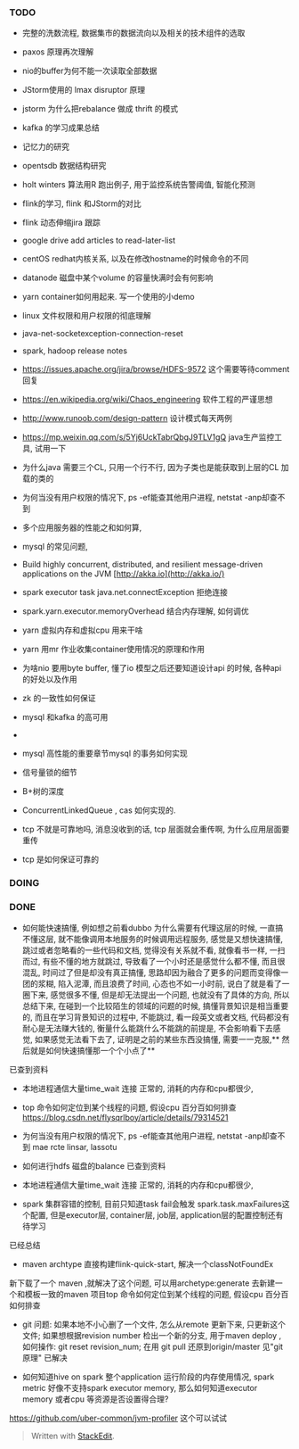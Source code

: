 ### TODO
* 完整的洗数流程, 数据集市的数据流向以及相关的技术组件的选取
* paxos 原理再次理解
* nio的buffer为何不能一次读取全部数据
* JStorm使用的 lmax disruptor 原理
* jstorm 为什么把rebalance 做成 thrift 的模式
* kafka 的学习成果总结
* 记忆力的研究
* opentsdb 数据结构研究
* holt winters 算法用R 跑出例子, 用于监控系统告警阈值, 智能化预测
* flink的学习, flink 和JStorm的对比
* flink 动态伸缩jira 跟踪
* google drive add articles to read-later-list
* centOS redhat内核关系, 以及在修改hostname的时候命令的不同
* datanode 磁盘中某个volume 的容量快满时会有何影响
* yarn container如何用起来. 写一个使用的小demo
* linux 文件权限和用户权限的彻底理解
* java-net-socketexception-connection-reset
* spark, hadoop release notes

* https://issues.apache.org/jira/browse/HDFS-9572 这个需要等待comment 回复
* https://en.wikipedia.org/wiki/Chaos_engineering 软件工程的严谨思想
* http://www.runoob.com/design-pattern 设计模式每天两例
* https://mp.weixin.qq.com/s/5Yj6UckTabrQbgJ9TLV1gQ   java生产监控工具, 试用一下
* 为什么java 需要三个CL, 只用一个行不行, 因为子类也是能获取到上层的CL 加载的类的 
* 为何当没有用户权限的情况下, ps -ef能查其他用户进程, netstat -anp却查不到
* 多个应用服务器的性能之和如何算, 
* mysql 的常见问题, 
* Build highly concurrent, distributed, and resilient message-driven applications on the JVM [http://akka.io](http://akka.io/)
* spark executor task java.net.connectException 拒绝连接
* spark.yarn.executor.memoryOverhead 结合内存理解, 如何调优
* yarn 虚拟内存和虚拟cpu 用来干啥
* yarn 用mr 作业收集container使用情况的原理和作用
* 为啥nio 要用byte buffer, 懂了io 模型之后还要知道设计api 的时候, 各种api 的好处以及作用

* zk 的一致性如何保证
* mysql 和kafka 的高可用
* 
* mysql 高性能的重要章节mysql 的事务如何实现
* 信号量锁的细节
* B+树的深度
* ConcurrentLinkedQueue , cas 如何实现的. 
* tcp 不就是可靠地吗, 消息没收到的话, tcp 层面就会重传啊, 为什么应用层面要重传
* tcp 是如何保证可靠的

### DOING



### DONE

* 如何能快速搞懂, 例如想之前看dubbo 为什么需要有代理这层的时候, 一直搞不懂这层, 就不能像调用本地服务的时候调用远程服务, 感觉是又想快速搞懂, 跳过或者忽略看的一些代码和文档, 觉得没有关系就不看, 就像看书一样, 一扫而过, 有些不懂的地方就跳过, 导致看了一个小时还是感觉什么都不懂, 而且很混乱, 时间过了但是却没有真正搞懂, 思路却因为融合了更多的问题而变得像一团的浆糊, 陷入泥潭, 而且浪费了时间, 心态也不如一小时前, 说白了就是看了一圈下来, 感觉很多不懂, 但是却无法提出一个问题, 也就没有了具体的方向, 所以总结下来, 在碰到一个比较陌生的领域的问题的时候, 搞懂背景知识是相当重要的, 而且在学习背景知识的过程中, 不能跳过, 看一段英文或者文档, 代码都没有耐心是无法赚大钱的, 衡量什么能跳什么不能跳的前提是, 不会影响看下去感觉, 如果感觉无法看下去了, 证明是之前的某些东西没搞懂, 需要一一克服,** 然后就是如何快速搞懂那一个个小点了**

已查到资料
* 本地进程通信大量time_wait 连接
正常的, 消耗的内存和cpu都很少, 




* top 命令如何定位到某个线程的问题, 假设cpu 百分百如何排查
https://blog.csdn.net/flysqrlboy/article/details/79314521



* 为何当没有用户权限的情况下, ps -ef能查其他用户进程, netstat -anp却查不到
  mae rcte linsar, lassotu
  
* 如何进行hdfs 磁盘的balance
已查到资料
* 本地进程通信大量time_wait 连接
正常的, 消耗的内存和cpu都很少, 

* spark 集群容错的控制, 目前只知道task fail会触发 spark.task.maxFailures这个配置, 但是executor层, container层, job层, application层的配置控制还有待学习

已经总结

* maven archtype 直接构建flink-quick-start, 解决一个classNotFoundEx 

新下载了一个 maven ,就解决了这个问题, 可以用archetype:generate 去新建一个和模板一致的maven 项目top 命令如何定位到某个线程的问题, 假设cpu 百分百如何排查


* git 问题: 如果本地不小心删了一个文件, 怎么从remote 更新下来, 只更新这个文件; 如果想根据revision number 检出一个新的分支, 用于maven deploy , 如何操作: git reset revision_num; 在用 git pull 还原到origin/master 
见"git 原理" 已解决

* 如何知道hive on spark 整个application 运行阶段的内存使用情况, spark metric 好像不支持spark executor memory, 那么如何知道executor memory 或者cpu 等资源是否设置得合理? 

https://github.com/uber-common/jvm-profiler 这个可以试试

> Written with [StackEdit](https://stackedit.io/).
<!--stackedit_data:
eyJoaXN0b3J5IjpbLTE4Njg4NzU4OTEsLTYyNTIxMTAwNCwtMT
I3Nzc5MTI0MiwxMzU1NDQyMTE0LC0xODMzMzgzNTIwLC05MjEz
NTg4NDQsLTQxMjk1NDg1NSwxNzMyMjQwNzkzLDg4NzMwMTcsLT
k4NzQ0MTA4NCwxNjYyMTQ3MTkxLC0xMzQ2NTMwNTM3LC04NDg1
NzQ0NDYsMjE2Nzg5Nzc4LC0xMTMxMTIyNjg1LDE0NjA4MTE5NT
ksMTQ3NzU2OTc2OCwtMTk4MDI3NjYyOSwxMTY3MTkwNzE5LC02
OTg2NzMzMzRdfQ==
-->
